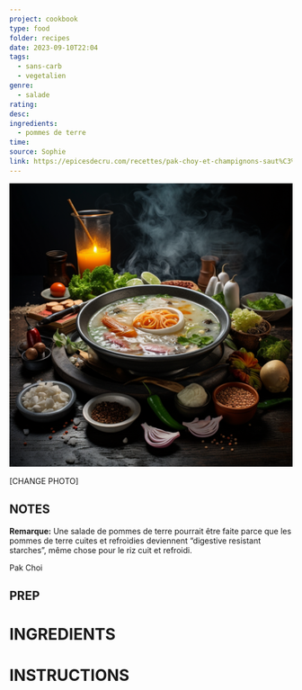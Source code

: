 ```yaml
---
project: cookbook
type: food
folder: recipes
date: 2023-09-10T22:04
tags:
  - sans-carb
  - vegetalien
genre:
  - salade
rating: 
desc: 
ingredients:
  - pommes de terre
time: 
source: Sophie
link: https://epicesdecru.com/recettes/pak-choy-et-champignons-saut%C3%A9s
---
```


![IMAGE](_default.png)


[CHANGE PHOTO]

## NOTES

**Remarque:** Une salade de pommes de terre pourrait être faite parce que les pommes de terre cuites et refroidies deviennent “digestive resistant starches”, même chose pour le riz cuit et refroidi. 

Pak Choi



## PREP



# INGREDIENTS


# INSTRUCTIONS




